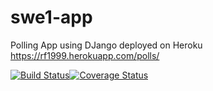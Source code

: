 # swe1-app

Polling App using DJango deployed on Heroku
https://rf1999.herokuapp.com/polls/

[![Build Status](https://travis-ci.com/ronakf11/swe1-app.svg?branch=master)](https://travis-ci.com/ronakf11/swe1-app)[![Coverage Status](https://coveralls.io/repos/github/ronakf11/swe1-app/badge.svg?branch=master)](https://coveralls.io/github/ronakf11/swe1-app?branch=master)
